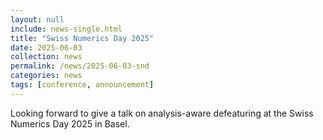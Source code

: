 ```yaml
---
layout: null
include: news-single.html
title: "Swiss Numerics Day 2025"
date: 2025-06-03
collection: news
permalink: /news/2025-06-03-snd
categories: news
tags: [conference, announcement]
---
```


Looking forward to give a talk on analysis-aware defeaturing at the Swiss Numerics Day 2025 in Basel.